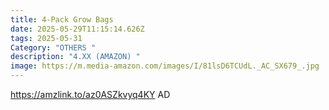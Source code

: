 ```yaml
---
title: 4-Pack Grow Bags
date: 2025-05-29T11:15:14.626Z
tags: 2025-05-31
Category: "OTHERS "
description: "4.XX (AMAZON) "
image: https://m.media-amazon.com/images/I/81lsD6TCUdL._AC_SX679_.jpg
---
```

https://amzlink.to/az0ASZkvyq4KY AD